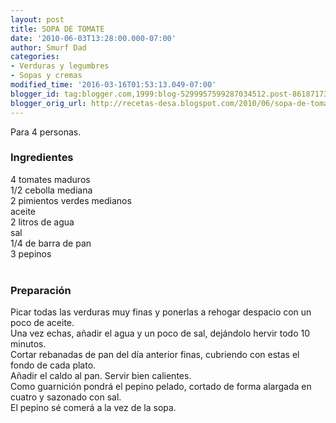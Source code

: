 ```yaml
---
layout: post
title: SOPA DE TOMATE
date: '2010-06-03T13:28:00.000-07:00'
author: Smurf Dad
categories:
- Verduras y legumbres
- Sopas y cremas
modified_time: '2016-03-16T01:53:13.049-07:00'
blogger_id: tag:blogger.com,1999:blog-5299957599287034512.post-8618717383740139137
blogger_orig_url: http://recetas-desa.blogspot.com/2010/06/sopa-de-tomate.html
---
```


Para 4 personas.<br /><h3>Ingredientes</h3>4 tomates maduros<br />1/2 cebolla mediana<br />2 pimientos verdes medianos<br />aceite<br />2 litros de agua<br />sal<br />1/4 de barra de pan<br />3 pepinos<br /><br /><h3>Preparación</h3>Picar todas las verduras muy finas y ponerlas a rehogar despacio con un poco de aceite.<br />Una vez echas, añadir el agua y un poco de sal, dejándolo hervir todo 10 minutos.<br />Cortar rebanadas de pan del día anterior finas, cubriendo con estas el fondo de cada plato.<br />Añadir el caldo al pan. Servir bien calientes.<br />Como guarnición pondrá el pepino pelado, cortado de forma alargada en cuatro y sazonado con sal.<br />El pepino sé comerá a la vez de la sopa.